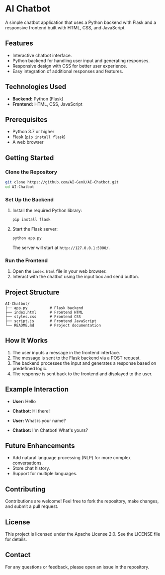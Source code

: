 # AI Chatbot

A simple chatbot application that uses a Python backend with Flask and a responsive frontend built with HTML, CSS, and JavaScript.

## Features
- Interactive chatbot interface.
- Python backend for handling user input and generating responses.
- Responsive design with CSS for better user experience.
- Easy integration of additional responses and features.

## Technologies Used
- **Backend:** Python (Flask)
- **Frontend:** HTML, CSS, JavaScript

## Prerequisites
- Python 3.7 or higher
- Flask (`pip install flask`)
- A web browser

## Getting Started

### Clone the Repository
```bash
git clone https://github.com/AI-GenX/AI-Chatbot.git
cd AI-Chatbot
```

### Set Up the Backend
1. Install the required Python library:
   ```bash
   pip install flask
   ```

2. Start the Flask server:
   ```bash
   python app.py
   ```

   The server will start at `http://127.0.0.1:5000/`.

### Run the Frontend
1. Open the `index.html` file in your web browser.
2. Interact with the chatbot using the input box and send button.

## Project Structure
```
AI-Chatbot/
├── app.py          # Flask backend
├── index.html      # Frontend HTML
├── styles.css      # Frontend CSS
├── script.js       # Frontend JavaScript
└── README.md       # Project documentation
```

## How It Works
1. The user inputs a message in the frontend interface.
2. The message is sent to the Flask backend via a POST request.
3. The backend processes the input and generates a response based on predefined logic.
4. The response is sent back to the frontend and displayed to the user.

## Example Interaction
- **User:** Hello
- **Chatbot:** Hi there!

- **User:** What is your name?
- **Chatbot:** I'm Chatbot! What's yours?

## Future Enhancements
- Add natural language processing (NLP) for more complex conversations.
- Store chat history.
- Support for multiple languages.

## Contributing
Contributions are welcome! Feel free to fork the repository, make changes, and submit a pull request.

## License
This project is licensed under the Apache License 2.0. See the LICENSE file for details.

## Contact
For any questions or feedback, please open an issue in the repository.

